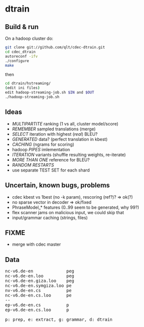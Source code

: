 dtrain
======

Build & run
-----------
On a hadoop cluster do:
```sh
git clone git://github.com/qlt/cdec-dtrain.git
cd cdec_dtrain
autoreconf -ifv
./configure
make
```
then
```sh
cd dtrain/hstreaming/
(edit ini files)
edit hadoop-streaming-job.sh $IN and $OUT
./hadoop-streaming-job.sh
```


Ideas
-----
* *MULTIPARTITE* ranking (1 vs all, cluster model/score)
* *REMEMBER* sampled translations (merge)
* *SELECT* iteration with highest (_real_) BLEU?
* *GENERATED* data? (perfect translation in kbest)
* *CACHING* (ngrams for scoring)
* hadoop *PIPES* imlementation
* *ITERATION* variants (shuffle resulting weights, re-iterate)
* *MORE THAN ONE* reference for BLEU?
* *RANDOM RESTARTS*
* use separate TEST SET for each shard

Uncertain, known bugs, problems
-------------------------------
* cdec kbest vs 1best (no -k param), rescoring (ref?)? => ok(?)
* no sparse vector in decoder => ok/fixed
* PhraseModel_* features (0..99 seem to be generated, why 99?)
* flex scanner jams on malicious input, we could skip that
* input/grammar caching (strings, files)

FIXME
-----
* merge with cdec master

Data
----
<pre>
nc-v6.de-en             peg
nc-v6.de-en.loo         peg
nc-v6.de-en.giza.loo    peg
nc-v6.de-en.symgiza.loo pe
nv-v6.de-en.cs          pe
nc-v6.de-en.cs.loo      pe
--
ep-v6.de-en.cs          p
ep-v6.de-en.cs.loo      p

p: prep, e: extract, g: grammar, d: dtrain
</pre>

